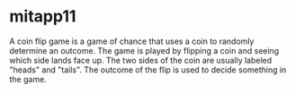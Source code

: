 # mitapp11
A coin flip game is a game of chance that uses a coin to randomly determine an outcome. The game is played by flipping a coin and seeing which side lands face up. The two sides of the coin are usually labeled "heads" and "tails". The outcome of the flip is used to decide something in the game. 
